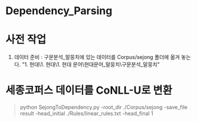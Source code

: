 # Dependency_Parsing

# 사전 작업 
1. 데이터 준비 : 구문분석_말뭉치에 있는 데이터를 Corpus/sejong 폴더에 옮겨 놓는다.
"1. 현대\1. 현대\1. 현대 문어\현대문어_말뭉치\구문분석_말뭉치"

# 세종코퍼스 데이터를 CoNLL-U로 변환
> python SejongToDependency.py -root_dir ./Corpus/sejong -save_file result  -head_initial ./Rules/linear_rules.txt -head_final 1